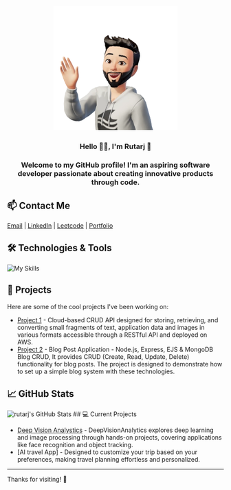 <h2 align="center">
  <img src="https://raw.githubusercontent.com/rutarj/rutarj/refs/heads/main/An8t-tIMQ4Q5JeR8Ns-rhwMAfB1kBWpO2751XY6ooAoVKbZVzqbvNyzHVdFgSMD-SLkjpjPNboFMK85YeYN0nPLxfR993T3M1E4FtgNwAYLwYpg.webp" alt="github-header-image">
</h2>

<h3 align="center">Hello 👨‍💻, I'm Rutarj 👋</h3>

<h3 align="center">Welcome to my GitHub profile! I'm an aspiring software developer passionate about creating innovative products through code.</h3>

## 📫 Contact Me
[Email](mailto:shahrutarj@gmail.com) | [LinkedIn](https://www.linkedin.com/in/rutarj-shah-29b842270/) | [Leetcode](https://leetcode.com/u/shahrutarj/) | [Portfolio](https://yourportfolio.com)

## 🛠️ Technologies & Tools

![My Skills](https://skillicons.dev/icons?i=js,html,css,react,nodejs,express,postgres,mongodb,git,github,bootstrap,tailwind,graphql,docker,python,java,typescript,vue,angular,jquery,linux)

## 🔧 Projects

Here are some of the cool projects I've been working on:

- [Project 1](https://github.com/rutarj/fragments) - Cloud-based CRUD API designed for storing, retrieving, and converting small fragments of text, application data and images in various formats accessible through a RESTful API and deployed on AWS.
- [Project 2](https://github.com/rutarj/Blog-Post-Application) - Blog Post Application - Node.js, Express, EJS & MongoDB Blog CRUD, It provides CRUD (Create, Read, Update, Delete) functionality for blog posts. The project is designed to demonstrate how to set up a simple blog system with these technologies.

## 📈 GitHub Stats

<img src="https://github-readme-stats.vercel.app/api/top-langs/?username=rutarj&theme=tokyonight&show_icons=true&hide_border=true&layout=compact" alt="rutarj's GitHub Stats" />
## 💻 Current Projects



- [Deep Vision Analystics](https://github.com/rutarj/Deep-Vision-Analytics) - DeepVisionAnalytics explores deep learning and image processing through hands-on projects, covering applications like face recognition and object tracking.
- [AI travel App] - Designed to customize your trip based on your preferences, making travel planning effortless and personalized.

---

Thanks for visiting! 🌟
